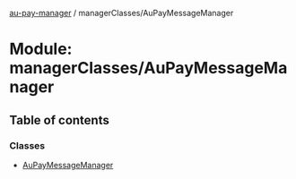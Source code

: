 [au-pay-manager](../README.md) / managerClasses/AuPayMessageManager

# Module: managerClasses/AuPayMessageManager

## Table of contents

### Classes

- [AuPayMessageManager](../classes/managerClasses_AuPayMessageManager.AuPayMessageManager.md)
